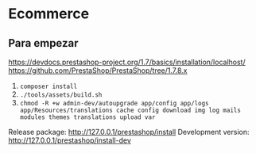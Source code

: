 # Ecommerce

## Para empezar

https://devdocs.prestashop-project.org/1.7/basics/installation/localhost/
https://github.com/PrestaShop/PrestaShop/tree/1.7.8.x

1) ```composer install ```
3) ```./tools/assets/build.sh```
4) ```chmod -R +w admin-dev/autoupgrade app/config app/logs app/Resources/translations cache config download img log mails modules themes translations upload var```

Release package: http://127.0.0.1/prestashop/install
Development version: http://127.0.0.1/prestashop/install-dev